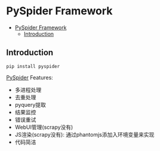 # PySpider Framework

- [PySpider Framework](#pyspider-framework)
  - [Introduction](#introduction)

## Introduction

`pip install pyspider`

[PySpider](https://github.com/binux/pyspider) Features:
- 多进程处理
- 去重处理
- pyquery提取
- 结果监控
- 错误重试
- WebUI管理(scrapy没有)
- JS渲染(scrapy没有): 通过phantomjs添加入环境变量来实现
- 代码简洁